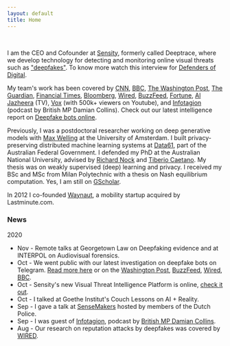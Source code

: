 ```yaml
---
layout: default
title: Home
---
```


<br>

I am the CEO and Cofounder at [Sensity](https://www.sensity.ai), formerly called Deeptrace, where we develop technology for detecting and monitoring online visual threats such as ["deepfakes"](https://en.wikipedia.org/wiki/Deepfake). To know more watch this interview for [Defenders of Digital](https://www.youtube.com/watch?v=EBBMT_DvjqI).

My team's work has been covered by [CNN](https://edition.cnn.com/2019/10/07/tech/deepfake-videos-increase/index.html), [BBC](https://www.bbc.com/news/technology-49961089), [The Washington Post](https://www.washingtonpost.com/technology/2020/10/20/deep-fake-nudes/), [The Guardian](https://www.theguardian.com/technology/2020/jan/13/what-are-deepfakes-and-how-can-you-spot-them), [Financial Times](https://www.ft.com/content/4183b400-f960-11e9-98fd-4d6c20050229), [Bloomberg](https://www.bloombergquint.com/technology/how-deepfakes-make-disinformation-more-real-than-ever-quicktake), [Wired](https://www.wired.co.uk/article/deepfakes-porn), [BuzzFeed](https://www.buzzfeednews.com/article/janelytvynenko/telegram-deepfake-nude-women-images-bot), [Fortune](https://fortune.com/2019/10/07/porn-to-scams-deepfakes-big-racket-unnerving-business-leaders-and-lawmakers/), [Al Jazheera](https://www.aljazeera.com/programmes/listeningpost/2019/12/politics-porn-toxic-world-deepfake-191215101055666.html) (TV), [Vox](https://www.youtube.com/watch?v=hHHCrf2-x6w) (with 500k+ viewers on Youtube), and [Infotagion](https://infotagion.com/podcast/episode-33-nina-schick-and-giorgio-patrini/) (podcast by British MP Damian Collins). Check out our latest intelligence report on [Deepfake bots online](https://www.deeptracelabs.com/resources).

Previously, I was a postdoctoral researcher working on deep generative models with [Max Welling](https://staff.fnwi.uva.nl/m.welling/) at the University of Amsterdam. I built privacy-preserving distributed machine learning systems at [Data61](http://www.data61.csiro.au), part of the Australian Federal Government.
I defended my PhD at the Australian National University, advised by
[Richard Nock](http://users.cecs.anu.edu.au/~rnock/) and
[Tiberio Caetano](http://www.tiberiocaetano.com). My thesis was on weakly supervised (deep) learning and privacy. I received my BSc and MSc from Milan Polytechnic with a thesis on Nash equilibrium computation. Yes, I am still on [GScholar](https://scholar.google.nl/citations?user=OilV7WMAAAAJ&hl=en).

In 2012 I co-founded [Waynaut](https://www.forbes.com/sites/alisoncoleman/2015/01/11/how-an-entrepreneurs-college-commute-inspired-an-italian-one-click-travel-start-up), a mobility startup acquired by Lastminute.com.


### News

2020
- Nov - Remote talks at Georgetown Law on Deepfaking evidence and at INTERPOL on Audiovisual forensics.
- Oct - We went public with our latest investigation on deepfake bots on Telegram. [Read more here](https://sensity.ai/automating-image-abuse-deepfake-bots-on-telegram/) or on the [Washington Post](https://www.washingtonpost.com/technology/2020/10/20/deep-fake-nudes/), [BuzzFeed](https://www.buzzfeednews.com/article/janelytvynenko/telegram-deepfake-nude-women-images-bot), [Wired](https://www.wired.co.uk/article/telegram-deepfakes-deepnude-ai), [BBC](https://www.bbc.co.uk/news/technology-54584127).
- Oct - Sensity's new Visual Threat Intelligence Platform is online, [check it out](https://platform.sensity.ai).
- Oct - I talked at Goethe Institut's Couch Lessons on AI + Reality.
- Sep - I gave a talk at [SenseMakers](https://www.meetup.com/nl-NL/sensemakersams/events/xgqtlrybcmbvb/) hosted by members of the Dutch Police.
- Sep - I was guest of [Infotagion](https://infotagion.com/podcast/episode-33-nina-schick-and-giorgio-patrini/), podcast by [British MP Damian Collins](https://en.wikipedia.org/wiki/Damian_Collins).
- Aug - Our research on reputation attacks by deepfakes was covered by [WIRED](https://www.wired.com/story/porn-sites-still-wont-take-down-non-consensual-deepfakes/).
